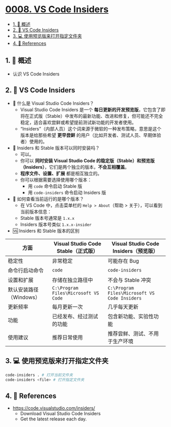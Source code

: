 # [0008. VS Code Insiders](https://github.com/Tdahuyou/TNotes.vscode/tree/main/notes/0008.%20VS%20Code%20Insiders)

<!-- region:toc -->

- [1. 📝 概述](#1--概述)
- [2. 📒 VS Code Insiders](#2--vs-code-insiders)
- [3. 💻 使用预览版来打开指定文件夹](#3--使用预览版来打开指定文件夹)
- [4. 🔗 References](#4--references)

<!-- endregion:toc -->

## 1. 📝 概述

- 认识 VS Code Insiders

## 2. 📒 VS Code Insiders

- 🤔 什么是 Visual Studio Code Insiders？
  - Visual Studio Code Insiders 是一个 **每日更新的开发预览版**，它包含了即将在正式版（Stable）中发布的最新功能、改进和修复，但可能还不完全稳定，适合喜欢尝鲜或希望提前测试新功能的开发者使用。
  - “Insiders”（内部人员）这个词来源于微软的一种发布策略，意思是这个版本是给那些希望 **更早尝鲜** 的用户（比如开发者、测试人员、早期体验者）使用的。
- 🤔 Insiders 和 Stable 版本可以同时安装吗？
  - 可以。
  - 你可以 **同时安装 Visual Studio Code 的稳定版（Stable）和预览版（Insiders）**，它们是两个独立的版本，**不会互相覆盖**。
  - **程序文件、设置、扩展** 都是相互独立的。
  - 你可以根据需要选择使用哪个版本：
    - 用 `code` 命令启动 Stable 版
    - 用 `code-insiders` 命令启动 Insiders 版
- 🤔 如何查看当前运行的是哪个版本？
  - 在 VS Code 中，点击菜单栏的 `Help > About`（帮助 > 关于），可以看到当前版本信息：
  - Stable 版本号通常是 `1.x.x`
  - Insiders 版本号类似 `1.x.x-insider`
- 🆚 Insiders 和 Stable 版本的区别

| 方面 | Visual Studio Code Stable（正式版） | Visual Studio Code Insiders（预览版） |
| --- | --- | --- |
| 稳定性 | 非常稳定 | 可能存在 Bug |
| 命令行启动命令 | `code` | `code-insiders` |
| 设置和扩展 | 存储在独立路径中 | 不会与 Stable 冲突 |
| 默认安装路径（Windows） | `C:\Program Files\Microsoft VS Code` | `C:\Program Files\Microsoft VS Code Insiders` |
| 更新频率 | 每月更新一次 | 几乎每天更新 |
| 功能 | 已经发布、经过测试的功能 | 包含新功能、实验性功能 |
| 使用建议 | 推荐日常使用 | 推荐尝鲜、测试、不用于生产环境 |

## 3. 💻 使用预览版来打开指定文件夹

```bash
code-insiders . # 打开当前文件夹
code-insiders <file> # 打开指定文件夹
```

## 4. 🔗 References

- https://code.visualstudio.com/insiders/
  - Download Visual Studio Code Insiders
  - Get the latest release each day.
